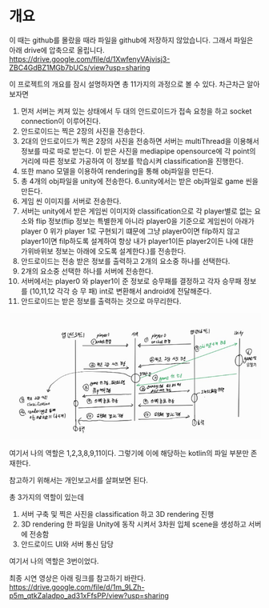 # 개요
이 때는 github를 몰랐을 때라 파일을 github에 저장하지 않았습니다. 
그래서 파일은 아래 drive에 압축으로 올립니다.   
https://drive.google.com/file/d/1XwfenyVAjvisj3-ZBC4GdBZ1MGb7bUCs/view?usp=sharing

이 프로젝트의 개요를 잠시 설명하자면 총 11가지의 과정으로 볼 수 있다. 차근차근 알아보자면 
1. 먼저 서버는 켜져 있는 상태에서 두 대의 안드로이드가 접속 요청을 하고 socket connection이 이루어진다.
2. 안드로이드는 찍은 2장의 사진을 전송한다.
3. 2대의 안드로이드가 찍은 2장의 사진을 전송하면 서버는 multiThread을 이용해서 정보를 따로 따로 받는다. 이 받은 사진을 mediapipe opensource에 각 point의 거리에 따른 정보로 가공하여 이 정보를 학습시켜 classification을 진행한다.  
4. 또한 mano 모델을 이용하여 rendering을 통해 obj파일을 만든다.
5. 총 4개의 obj파일을 unity에 전송한다.
6.unity에서는 받은 obj파일로 game 씬을 만든다. 
7. 게임 씬 이미지를 서버로 전송한다.
8. 서버는 unity에서 받은 게임씬 이미지와 classification으로 각 player별로 없는 요소와 flip 정보(flip 정보는 특별한게 아니라 player0을 기준으로 게임씬이 아래가 player 0 위가 player 1로 구현되기 떄문에 그냥 player0이면 filp하지 않고 player1이면 filp하도록 설계하여 항상 내가 player1이든 player2이든 나에 대한 가위바위보 정보는 아래에 오도록 설계한다.)를 전송한다.
8. 안드로이드는 전송 받은 정보를 출력하고 2개의 요소중 하나를 선택한다. 
9. 2개의 요소중 선택한 하나를 서버에 전송한다.
10. 서버에서는 player0 와 player1이 준 정보로 승무패를 결정하고 각자 승무패 정보를 (10,11,12 각각 승 무 패) int로 변환해서 android에 전달해준다.
11. 안드로이드는 받은 정보를 출력하는 것으로 마무리한다. 
<img src="./image01.png">

여기서 나의 역할은 1,2,3,8,9,11이다.
그렇기에 이에 해당하는 kotlin의 파일 부분만 존재한다. 

참고하기 위해서는 개인보고서를 살펴보면 된다.

총 3가지의 역할이 있는데 
1. 서버 구축 및 찍은 사진을 classification 하고 3D rendering 진행
2. 3D rendering 한 파일을 Unity에 동작 시켜서 3차원 입체 scene을 생성하고 서버에 전송함
3. 안드로이드 UI와 서버 통신 담당

여기서 나의 역할은 3번이었다. 

최종 시연 영상은 아래 링크를 참고하기 바란다.  
https://drive.google.com/file/d/1m_9LZh-p5m_qtkZaIadpo_ad31xFfsPP/view?usp=sharing
